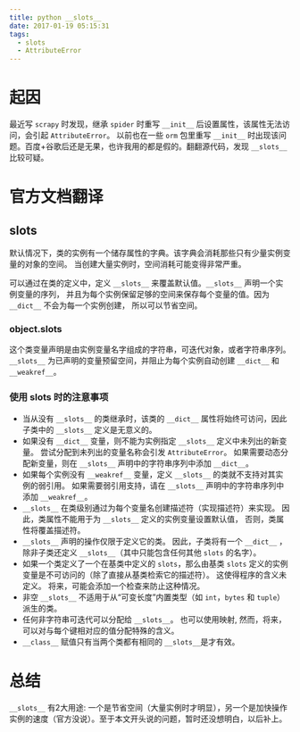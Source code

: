 ```yaml
---
title: python __slots__
date: 2017-01-19 05:15:31
tags:
  - slots
  - AttributeError
---
```

# 起因
最近写 `scrapy` 时发现，继承 `spider` 时重写 `__init__` 后设置属性，该属性无法访问，会引起 `AttributeError`。 以前也在一些 `orm` 包里重写
`__init__` 时出现该问题。百度+谷歌后还是无果，也许我用的都是假的。翻翻源代码，发现 `__slots__` 比较可疑。

# 官方文档翻译
## __slots__
默认情况下，类的实例有一个储存属性的字典。该字典会消耗那些只有少量实例变量的对象的空间。
当创建大量实例时，空间消耗可能变得非常严重。     

可以通过在类的定义中，定义 `__slots__` 来覆盖默认值。`__slots__` 声明一个实例变量的序列，
并且为每个实例保留足够的空间来保存每个变量的值。因为 `__dict__` 不会为每一个实例创建，
所以可以节省空间。    

### object.__slots__
这个类变量声明是由实例变量名字组成的字符串，可迭代对象，或者字符串序列。
`__slots__` 为已声明的变量预留空间，并阻止为每个实例自动创建 `__dict__` 和 `__weakref__`。

### 使用 __slots__ 时的注意事项
- 当从没有 `__slots__` 的类继承时，该类的 `__dict__` 属性将始终可访问，因此子类中的 `__slots__` 定义是无意义的。
- 如果没有 `__dict__` 变量，则不能为实例指定 `__slots__` 定义中未列出的新变量。 尝试分配到未列出的变量名称会引发 `AttributeError`。 如果需要动态分配新变量，则在 `__slots__` 声明中的字符串序列中添加 `__dict__`。
- 如果每个实例没有 `__weakref__` 变量，定义 `__slots__` 的类就不支持对其实例的弱引用。 如果需要弱引用支持，请在 `__slots__` 声明中的字符串序列中添加 `__weakref__`。
- `__slots__` 在类级别通过为每个变量名创建描述符（实现描述符）来实现。 因此，类属性不能用于为 `__slots__` 定义的实例变量设置默认值， 否则，类属性将覆盖描述符。
- `__slots__` 声明的操作仅限于定义它的类。 因此，子类将有一个 `__dict__` ，除非子类还定义 `__slots__`（其中只能包含任何其他 `slots` 的名字）。
- 如果一个类定义了一个在基类中定义的 `slots`，那么由基类 `slots` 定义的实例变量是不可访问的（除了直接从基类检索它的描述符）。 这使得程序的含义未定义。 将来，可能会添加一个检查来防止这种情况。
- 非空 `__slots__` 不适用于从“可变长度”内置类型（如 `int`，`bytes` 和 `tuple`）派生的类。
- 任何非字符串可迭代可以分配给 `__slots__`。 也可以使用映射, 然而，将来，可以对与每个键相对应的值分配特殊的含义。
- `__class__` 赋值只有当两个类都有相同的 `__slots__`是才有效。

# 总结
`__slots__` 有2大用途: 一个是节省空间（大量实例时才明显），另一个是加快操作实例的速度（官方没说）。至于本文开头说的问题，暂时还没想明白，以后补上。
